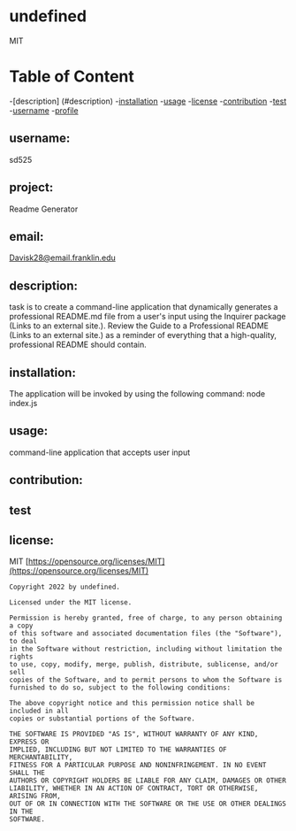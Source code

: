# undefined
  MIT
  
  # Table of Content
  -[description]
  (#description)
  -[installation](#installation)
  -[usage](#usage)
  -[license](#license)
  -[contribution](#contribution)
  -[test](#test)
  -[username](#username)
  -[profile](#profile)
  
  
  ## username:
  sd525
  
 
  ## project:
  Readme Generator

  
  ## email:
  Davisk28@email.franklin.edu
  

  ## description:
  task is to create a command-line application that dynamically generates a professional README.md file from a user's input using the Inquirer package (Links to an external site.). Review the Guide to a Professional README (Links to an external site.) as a reminder of everything that a high-quality, professional README should contain.
  
 
  ## installation:
  The application will be invoked by using the following command: node index.js

  
  ## usage:
  command-line application that accepts user input
  
  
  ## contribution:
  
  
  
  ## test
  
  
  
  ## license:
  MIT
  [https://opensource.org/licenses/MIT](https://opensource.org/licenses/MIT)
  
    Copyright 2022 by undefined.
    
    Licensed under the MIT license.
    
    Permission is hereby granted, free of charge, to any person obtaining a copy
    of this software and associated documentation files (the "Software"), to deal
    in the Software without restriction, including without limitation the rights
    to use, copy, modify, merge, publish, distribute, sublicense, and/or sell
    copies of the Software, and to permit persons to whom the Software is
    furnished to do so, subject to the following conditions:
    
    The above copyright notice and this permission notice shall be included in all
    copies or substantial portions of the Software. 
    
    THE SOFTWARE IS PROVIDED "AS IS", WITHOUT WARRANTY OF ANY KIND, EXPRESS OR
    IMPLIED, INCLUDING BUT NOT LIMITED TO THE WARRANTIES OF MERCHANTABILITY,
    FITNESS FOR A PARTICULAR PURPOSE AND NONINFRINGEMENT. IN NO EVENT SHALL THE
    AUTHORS OR COPYRIGHT HOLDERS BE LIABLE FOR ANY CLAIM, DAMAGES OR OTHER
    LIABILITY, WHETHER IN AN ACTION OF CONTRACT, TORT OR OTHERWISE, ARISING FROM,
    OUT OF OR IN CONNECTION WITH THE SOFTWARE OR THE USE OR OTHER DEALINGS IN THE
    SOFTWARE.

 

